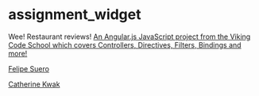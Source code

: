 # assignment_widget
Wee! Restaurant reviews!
[An Angular.js JavaScript project from the Viking Code School which covers Controllers, Directives, Filters, Bindings and more!](http://www.vikingcodeschool.com)

[Felipe Suero](https://github.com/thecog19)

[Catherine Kwak](https://github.com/khopsickle)
